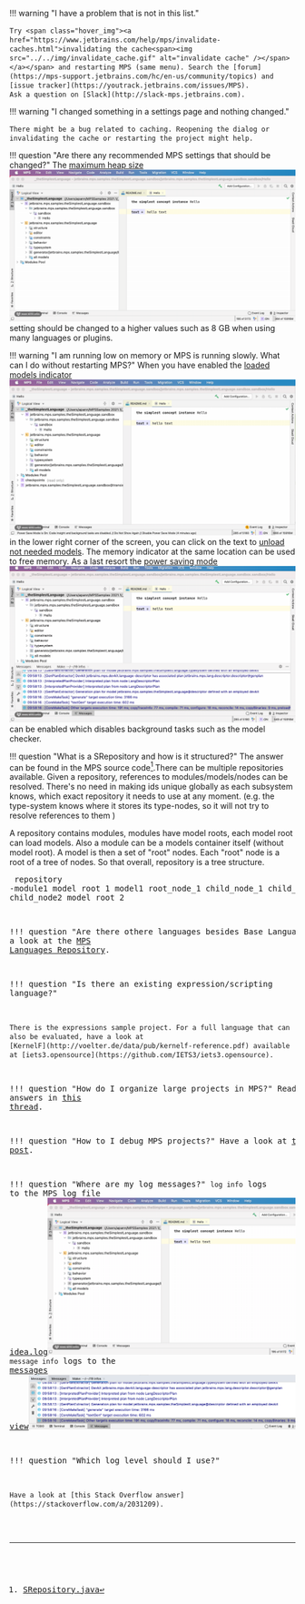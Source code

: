 !!! warning "I have a problem that is not in this list."

    Try <span class="hover_img"><a href="https://www.jetbrains.com/help/mps/invalidate-caches.html">invalidating the cache<span><img src="../../img/invalidate_cache.gif" alt="invalidate cache" /></span></a></span> and restarting MPS (same menu). Search the [forum](https://mps-support.jetbrains.com/hc/en-us/community/topics) and [issue tracker](https://youtrack.jetbrains.com/issues/MPS). 
    Ask a question on [Slack](http://slack-mps.jetbrains.com).

!!! warning "I changed something in a settings page and nothing changed."

    There might be a bug related to caching. Reopening the dialog or invalidating the cache or restarting the project might help.

!!! question "Are there any recommended MPS settings that should be changed?"
    The <span class="hover_img"><a href="https://www.jetbrains.com/help/mps/tuning-the-ide.html#common-jvm-options">maximum heap size<span><img src="../../img/maximum_heap_size.gif" alt="maximum heap size" /></span></a></span> setting should be changed to a higher values such as 8 GB when using many languages or plugins.

!!! warning "I am running low on memory or MPS is running slowly. What can I do without restarting MPS?" 
    When you have enabled the <span class="hover_img"><a href="https://www.jetbrains.com/help/mps/status-bar.html?q=memory%20indicator#status-bar-icons">loaded models indicator<span><img src="../../img/memory_indicator.gif" alt="memory indicator" /></span></a></span> in the lower right corner of the screen, you can click on the text to [unload not needed models](https://confluence.jetbrains.com/display/MPS/What%27s+New+in+2019.3#What'sNewin2019.3-Modelunloading).
    The memory indicator at the same location can be used to free memory. As a last resort the <span class="hover_img"><a href="https://www.jetbrains.com/help/mps/status-bar.html?q=Power%20Save#status-bar-icons">power saving mode<span><img src="../../img/power_saving_mode.gif" alt="power saving mode" /></span></a></span> can be enabled which disables background tasks such as the model checker.

!!! question "What is a SRepository and how is it structured?"
    The answer can be found in the MPS source code[^1].There can be multiple repositories available. Given a repository, references to modules/models/nodes can be resolved.
    There's no need in making ids unique globally as each subsystem knows, which exact repository it needs to use at any moment.
    (e.g. the type-system knows where it stores its type-nodes, so it will not try to resolve references to them )
    <p/>
    A repository contains modules, modules have model roots, each model root can load models.
    Also a module can be a models container itself (without model root).
    A model is then a set of "root" nodes.
    Each "root" node is a root of a tree of nodes. So that overall, repository is a tree structure.
    <pre>
     repository
     -module1
            model root 1
                model1
                  root_node_1
                    child_node_1
                      child_node_1_1
                    child_node2
            model root 2


!!! question "Are there othere languages besides Base Language?"
    Have a look at the [MPS Languages Repository](https://confluence.jetbrains.com/display/MPS/MPS+Languages+Repository?_ga=2.190406190.441906427.1635067376-1212584208.1633605628).

!!! question "Is there an existing expression/scripting language?"

    There is the expressions sample project. For a full language that can also be evaluated, have a look at
    [KernelF](http://voelter.de/data/pub/kernelf-reference.pdf) available at [iets3.opensource](https://github.com/IETS3/iets3.opensource).

!!! question "How do I organize large projects in MPS?"
    Read the two answers in [this thread](https://mps-support.jetbrains.com/hc/en-us/community/posts/360010373120-How-to-organize-large-projects-in-MPS-).

!!! question "How to I debug MPS projects?"
    Have a look at [this blog post](https://dslfoundry.com/how-to-debug-in-mps/).

!!! question "Where are my log messages?"
    `log info` logs to the MPS log file <span class="hover_img"><a href="https://intellij-support.jetbrains.com/hc/en-us/articles/207241085-Locating-IDE-log-files">idea.log<span><img src="../../img/show_log.gif" alt="show log" /></span></a></span>, `message info` logs to the <span class="hover_img"><a href="https://www.jetbrains.com/help/mps/messages-tool-window.html">messages view<span><img src="../../img/messages_view.png" alt="messages view" /></span></a></span>.

!!! question "Which log level should I use?"

    Have a look at [this Stack Overflow answer](https://stackoverflow.com/a/2031209).

[^1]: [SRepository.java](https://github.com/JetBrains/MPS/blob/78a8983d975c3177461ae2553fd253bdc63baab6/core/openapi/source/org/jetbrains/mps/openapi/module/SRepository.java#L24)
